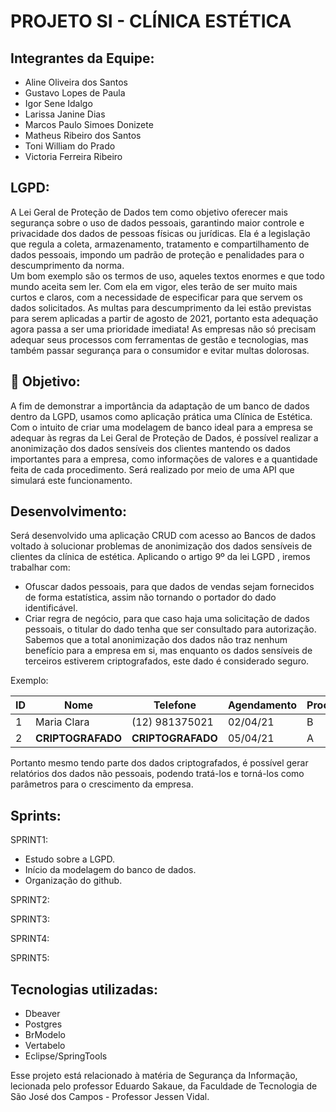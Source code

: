 # PROJETO SI - CLÍNICA ESTÉTICA


## **Integrantes da Equipe:**


- Aline Oliveira dos Santos
- Gustavo Lopes de Paula
- Igor Sene Idalgo
- Larissa Janine Dias
- Marcos Paulo Simoes Donizete
- Matheus Ribeiro dos Santos
- Toni William do Prado
- Victoria Ferreira Ribeiro


## **LGPD:**

A Lei Geral de Proteção de Dados tem como objetivo oferecer mais segurança sobre o uso de dados pessoais, garantindo maior controle e privacidade dos dados de pessoas físicas ou jurídicas. Ela é a legislação que regula a coleta, armazenamento, tratamento e compartilhamento de dados pessoais, impondo um padrão de proteção e penalidades para o descumprimento da norma.  
Um bom exemplo são os termos de uso, aqueles textos enormes e que todo mundo aceita sem ler. Com ela em vigor, eles terão de ser muito mais curtos e claros, com a necessidade de especificar para que servem os dados solicitados. 
As multas para descumprimento da lei estão previstas para serem aplicadas a partir de agosto de 2021, portanto esta adequação agora passa a ser uma prioridade imediata! 
As empresas não só precisam adequar seus processos com ferramentas de gestão e tecnologias, mas também passar segurança para o consumidor e evitar multas dolorosas.  



## :dart: **Objetivo:**
 
A fim de demonstrar a importância da adaptação de um banco de dados dentro da LGPD, usamos como aplicação prática uma Clínica de Estética.  
Com o intuito de criar uma modelagem de banco ideal para a empresa se adequar às regras da Lei Geral de Proteção de Dados, é possível realizar a anonimização dos dados sensíveis dos clientes mantendo os dados importantes para a empresa, como informações de valores e a quantidade feita de cada procedimento. Será realizado por meio de uma API que simulará este funcionamento.  


## **Desenvolvimento:**

Será desenvolvido uma aplicação CRUD com acesso ao Bancos de dados voltado à solucionar problemas de anonimização dos dados sensíveis de clientes da clínica de estética.
Aplicando o artigo 9º da lei LGPD , iremos trabalhar com:
- Ofuscar dados pessoais, para que dados de vendas sejam fornecidos de forma estatística, assim não tornando o portador do dado identificável.
- Criar regra de negócio, para que caso haja uma solicitação de dados pessoais, o titular do dado tenha que ser consultado para autorização.
Sabemos que a total anonimização dos dados não traz nenhum benefício para a empresa em si, mas enquanto os dados sensíveis de terceiros estiverem criptografados, este dado é considerado seguro.

Exemplo:

|  ID  |  Nome            |   Telefone           |  Agendamento  |  Procedimento  | Valor  |
| ---- | ---------------- | -------------------- | ------------- | -------------  | ------- |
|  1   |  Maria Clara     |   (12) 981375021     |    02/04/21   |        B       | 200,00  |  
|  2   | **CRIPTOGRAFADO**|   **CRIPTOGRAFADO**  |  05/04/21     |        A       | 170,00  |  


Portanto mesmo tendo parte dos dados criptografados, é possível gerar relatórios dos dados não pessoais, podendo tratá-los e torná-los como parâmetros para o crescimento da empresa.


## **Sprints:**

SPRINT1:
- Estudo sobre a LGPD.
- Início da modelagem do banco de dados.
- Organização do github. 

SPRINT2:

SPRINT3:

SPRINT4:

SPRINT5:




## **Tecnologias utilizadas:**
- Dbeaver
- Postgres
- BrModelo
- Vertabelo
- Eclipse/SpringTools


Esse projeto está relacionado à matéria de Segurança da Informação, lecionada pelo professor Eduardo Sakaue, da Faculdade de Tecnologia de São José dos Campos - Professor Jessen Vidal. 

